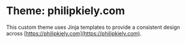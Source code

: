 # Theme: philipkiely.com

This custom theme uses Jinja templates to provide a consistent design across [https://philipkiely.com](https://philipkiely.com).
